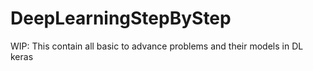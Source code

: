 # DeepLearningStepByStep
WIP: This contain all basic to advance problems and their models in DL keras
